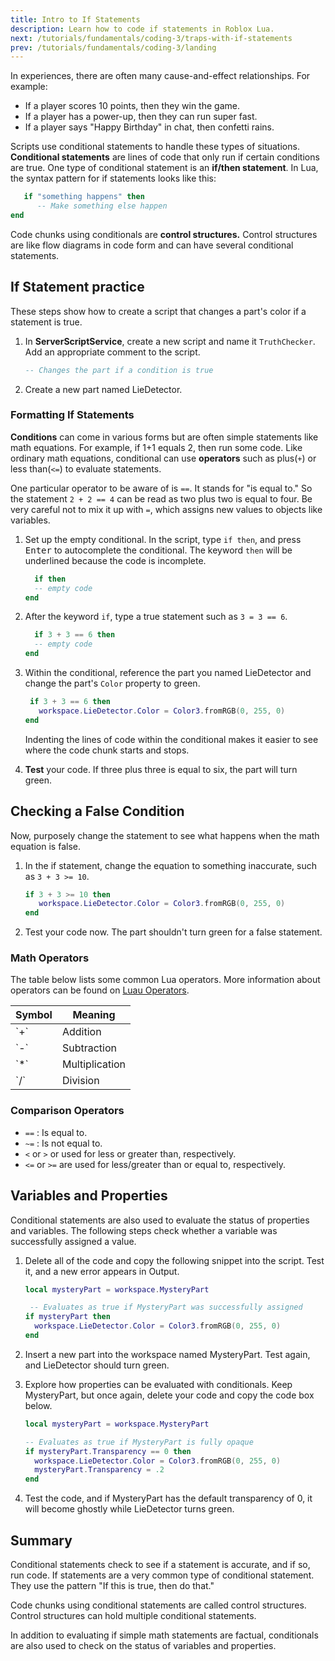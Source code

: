 ```yaml
---
title: Intro to If Statements
description: Learn how to code if statements in Roblox Lua.
next: /tutorials/fundamentals/coding-3/traps-with-if-statements
prev: /tutorials/fundamentals/coding-3/landing
---
```


In experiences, there are often many cause-and-effect relationships. For example:

- If a player scores 10 points, then they win the game.
- If a player has a power-up, then they can run super fast.
- If a player says "Happy Birthday" in chat, then confetti rains.

Scripts use conditional statements to handle these types of situations. **Conditional statements** are lines of code that only run if certain conditions are true. One type of conditional statement is an **if/then statement**. In Lua, the syntax pattern for if statements looks like this:

```lua title='if then syntax'
   if "something happens" then
      -- Make something else happen
end
```

Code chunks using conditionals are **control structures.** Control structures are like flow diagrams in code form and can have several conditional statements.

## If Statement practice

These steps show how to create a script that changes a part's color if a statement is true.

1. In **ServerScriptService**, create a new script and name it `TruthChecker`. Add an appropriate comment to the script.

   ```lua
   -- Changes the part if a condition is true

   ```

2. Create a new part named LieDetector.

### Formatting If Statements

**Conditions** can come in various forms but are often simple statements like math equations. For example, if 1+1 equals 2, then run some code. Like ordinary math equations, conditional can use **operators** such as plus(`+`) or less than(`<=`) to evaluate statements.

One particular operator to be aware of is `==`. It stands for "is equal to." So the statement `2 + 2 == 4` can be read as two plus two is equal to four. Be very careful not to mix it up with `=`, which assigns new values to objects like variables.

1. Set up the empty conditional. In the script, type `if then`, and press <kbd>Enter</kbd> to autocomplete the conditional. The keyword `then` will be underlined because the code is incomplete.

   ```lua
     if then
     -- empty code
   end

   ```

2. After the keyword `if`, type a true statement such as `3 = 3 == 6`.

   ```lua
     if 3 + 3 == 6 then
     -- empty code
   end

   ```

3. Within the conditional, reference the part you named LieDetector and change the part's `Color` property to green.

   ```lua
    if 3 + 3 == 6 then
      workspace.LieDetector.Color = Color3.fromRGB(0, 255, 0)
   end

   ```

    <Alert severity="info">
      Indenting the lines of code within the conditional makes it easier to see where the code chunk starts and stops.
    </Alert>

4. **Test** your code. If three plus three is equal to six, the part will turn green.

## Checking a False Condition

Now, purposely change the statement to see what happens when the math equation is false.

1. In the if statement, change the equation to something inaccurate, such as `3 + 3 >= 10`.

   ```lua
   if 3 + 3 >= 10 then
      workspace.LieDetector.Color = Color3.fromRGB(0, 255, 0)
   end

   ```

2. Test your code now. The part shouldn't turn green for a false statement.

### Math Operators

The table below lists some common Lua operators. More information about operators can be found on [Luau Operators](../../../luau/operators.md).

<table>
<thead>
   <tr>
    <th>Symbol</th>
    <th>Meaning</th>
   </tr>
</thead>
<tbody>
   <tr>
    <td>`+`</td>
    <td>Addition</td>
   </tr>
   <tr>
    <td>`-`</td>
    <td>Subtraction</td>
   </tr>
   <tr>
    <td>`*`</td>
    <td>Multiplication</td>
   </tr>
   <tr>
    <td>`/`</td>
    <td>Division</td>
   </tr>
</tbody>
</table>

### Comparison Operators

- `==` : Is equal to.
- `~=` : Is not equal to.
- `<` or `>` or used for less or greater than, respectively.
- `<=` or `>=` are used for less/greater than or equal to, respectively.

## Variables and Properties

Conditional statements are also used to evaluate the status of properties and variables. The following steps check whether a variable was successfully assigned a value.

1. Delete all of the code and copy the following snippet into the script. Test it, and a new error appears in Output.

   ```lua
   local mysteryPart = workspace.MysteryPart

    -- Evaluates as true if MysteryPart was successfully assigned
   if mysteryPart then
     workspace.LieDetector.Color = Color3.fromRGB(0, 255, 0)
   end

   ```

2. Insert a new part into the workspace named MysteryPart. Test again, and LieDetector should turn green.

3. Explore how properties can be evaluated with conditionals. Keep MysteryPart, but once again, delete your code and copy the code box below.

   ```lua
   local mysteryPart = workspace.MysteryPart

   -- Evaluates as true if MysteryPart is fully opaque
   if mysteryPart.Transparency == 0 then
     workspace.LieDetector.Color = Color3.fromRGB(0, 255, 0)
     mysteryPart.Transparency = .2
   end

   ```

4. Test the code, and if MysteryPart has the default transparency of 0, it will become ghostly while LieDetector turns green.

## Summary

Conditional statements check to see if a statement is accurate, and if so, run code. If statements are a very common type of conditional statement. They use the pattern "If this is true, then do that."

Code chunks using conditional statements are called control structures. Control structures can hold multiple conditional statements.

In addition to evaluating if simple math statements are factual, conditionals are also used to check on the status of variables and properties.
